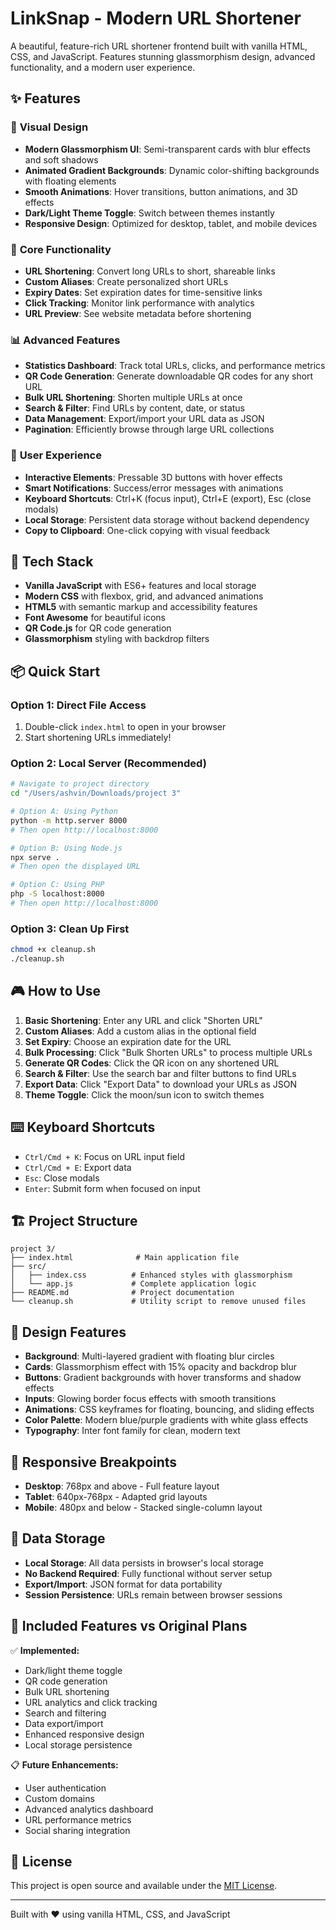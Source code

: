 # LinkSnap - Modern URL Shortener

A beautiful, feature-rich URL shortener frontend built with vanilla HTML, CSS, and JavaScript. Features stunning glassmorphism design, advanced functionality, and a modern user experience.

## ✨ Features

### 🎨 **Visual Design**
- **Modern Glassmorphism UI**: Semi-transparent cards with blur effects and soft shadows
- **Animated Gradient Backgrounds**: Dynamic color-shifting backgrounds with floating elements
- **Smooth Animations**: Hover transitions, button animations, and 3D effects
- **Dark/Light Theme Toggle**: Switch between themes instantly
- **Responsive Design**: Optimized for desktop, tablet, and mobile devices

### 🚀 **Core Functionality**
- **URL Shortening**: Convert long URLs to short, shareable links
- **Custom Aliases**: Create personalized short URLs
- **Expiry Dates**: Set expiration dates for time-sensitive links
- **Click Tracking**: Monitor link performance with analytics
- **URL Preview**: See website metadata before shortening

### 📊 **Advanced Features**
- **Statistics Dashboard**: Track total URLs, clicks, and performance metrics
- **QR Code Generation**: Generate downloadable QR codes for any short URL
- **Bulk URL Shortening**: Shorten multiple URLs at once
- **Search & Filter**: Find URLs by content, date, or status
- **Data Management**: Export/import your URL data as JSON
- **Pagination**: Efficiently browse through large URL collections

### 🎯 **User Experience**
- **Interactive Elements**: Pressable 3D buttons with hover effects
- **Smart Notifications**: Success/error messages with animations
- **Keyboard Shortcuts**: Ctrl+K (focus input), Ctrl+E (export), Esc (close modals)
- **Local Storage**: Persistent data storage without backend dependency
- **Copy to Clipboard**: One-click copying with visual feedback

## 🚀 Tech Stack

- **Vanilla JavaScript** with ES6+ features and local storage
- **Modern CSS** with flexbox, grid, and advanced animations
- **HTML5** with semantic markup and accessibility features
- **Font Awesome** for beautiful icons
- **QR Code.js** for QR code generation
- **Glassmorphism** styling with backdrop filters

## 📦 Quick Start

### Option 1: Direct File Access
1. Double-click `index.html` to open in your browser
2. Start shortening URLs immediately!

### Option 2: Local Server (Recommended)
```bash
# Navigate to project directory
cd "/Users/ashvin/Downloads/project 3"

# Option A: Using Python
python -m http.server 8000
# Then open http://localhost:8000

# Option B: Using Node.js
npx serve .
# Then open the displayed URL

# Option C: Using PHP
php -S localhost:8000
# Then open http://localhost:8000
```

### Option 3: Clean Up First
```bash
chmod +x cleanup.sh
./cleanup.sh

```

## 🎮 How to Use

1. **Basic Shortening**: Enter any URL and click "Shorten URL"
2. **Custom Aliases**: Add a custom alias in the optional field
3. **Set Expiry**: Choose an expiration date for the URL
4. **Bulk Processing**: Click "Bulk Shorten URLs" to process multiple URLs
5. **Generate QR Codes**: Click the QR icon on any shortened URL
6. **Search & Filter**: Use the search bar and filter buttons to find URLs
7. **Export Data**: Click "Export Data" to download your URLs as JSON
8. **Theme Toggle**: Click the moon/sun icon to switch themes

## ⌨️ Keyboard Shortcuts

- `Ctrl/Cmd + K`: Focus on URL input field
- `Ctrl/Cmd + E`: Export data
- `Esc`: Close modals
- `Enter`: Submit form when focused on input

## 🏗️ Project Structure

```
project 3/
├── index.html              # Main application file
├── src/
│   ├── index.css          # Enhanced styles with glassmorphism
│   └── app.js             # Complete application logic
├── README.md              # Project documentation
└── cleanup.sh             # Utility script to remove unused files
```

## 🎨 Design Features

- **Background**: Multi-layered gradient with floating blur circles
- **Cards**: Glassmorphism effect with 15% opacity and backdrop blur
- **Buttons**: Gradient backgrounds with hover transforms and shadow effects
- **Inputs**: Glowing border focus effects with smooth transitions
- **Animations**: CSS keyframes for floating, bouncing, and sliding effects
- **Color Palette**: Modern blue/purple gradients with white glass effects
- **Typography**: Inter font family for clean, modern text

## 📱 Responsive Breakpoints

- **Desktop**: 768px and above - Full feature layout
- **Tablet**: 640px-768px - Adapted grid layouts  
- **Mobile**: 480px and below - Stacked single-column layout

## 💾 Data Storage

- **Local Storage**: All data persists in browser's local storage
- **No Backend Required**: Fully functional without server setup
- **Export/Import**: JSON format for data portability
- **Session Persistence**: URLs remain between browser sessions

## 🔮 Included Features vs Original Plans

✅ **Implemented:**
- Dark/light theme toggle
- QR code generation  
- Bulk URL shortening
- URL analytics and click tracking
- Search and filtering
- Data export/import
- Enhanced responsive design
- Local storage persistence

📋 **Future Enhancements:**
- User authentication
- Custom domains
- Advanced analytics dashboard
- URL performance metrics
- Social sharing integration

## 📄 License

This project is open source and available under the [MIT License](LICENSE).

---

Built with ❤️ using vanilla HTML, CSS, and JavaScript
